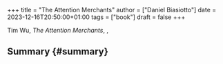 +++
title = "The Attention Merchants"
author = ["Daniel Biasiotto"]
date = 2023-12-16T20:50:00+01:00
tags = ["book"]
draft = false
+++

Tim Wu, _The Attention Merchants_, ,


## Summary {#summary}

